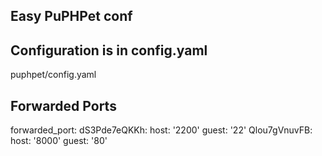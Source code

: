 ## Easy PuPHPet conf

## Configuration is in config.yaml
puphpet/config.yaml

## Forwarded Ports

forwarded_port:
    dS3Pde7eQKKh:
        host: '2200'
        guest: '22'
    Qlou7gVnuvFB:
        host: '8000'
        guest: '80'